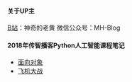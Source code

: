 #### 关于UP主
[B站](http://space.bilibili.com/35282222?)：神奇的老黄
微信公众号：MH-Blog


#### 2018年传智播客Python人工智能课程笔记
* [面向对象](https://github.com/MH-Blog/Python/tree/master/%E9%9D%A2%E5%90%91%E5%AF%B9%E8%B1%A1)
* [飞机大战](https://github.com/MH-Blog/Python/tree/master/%E9%A3%9E%E6%9C%BA%E5%A4%A7%E6%88%98)
